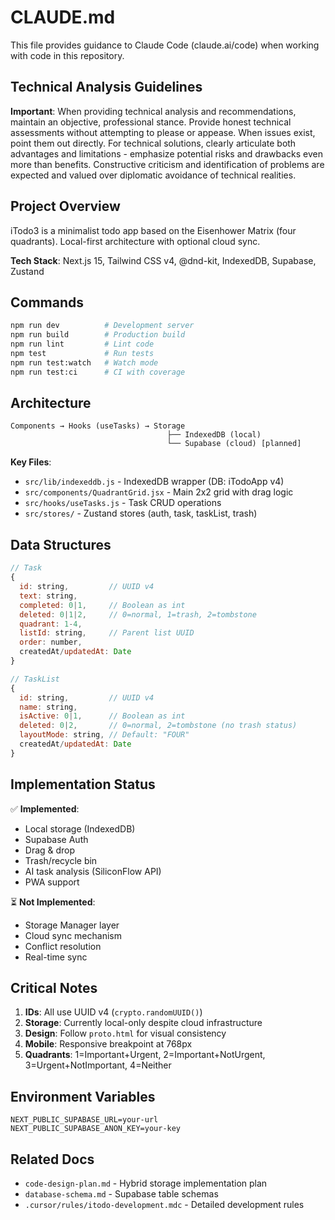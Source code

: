# CLAUDE.md

This file provides guidance to Claude Code (claude.ai/code) when working with code in this repository.

## Technical Analysis Guidelines

**Important**: When providing technical analysis and recommendations, maintain an objective, professional stance. Provide honest technical assessments without attempting to please or appease. When issues exist, point them out directly. For technical solutions, clearly articulate both advantages and limitations - emphasize potential risks and drawbacks even more than benefits. Constructive criticism and identification of problems are expected and valued over diplomatic avoidance of technical realities.

## Project Overview

iTodo3 is a minimalist todo app based on the Eisenhower Matrix (four quadrants). Local-first architecture with optional cloud sync.

**Tech Stack**: Next.js 15, Tailwind CSS v4, @dnd-kit, IndexedDB, Supabase, Zustand

## Commands

```bash
npm run dev          # Development server
npm run build        # Production build  
npm run lint         # Lint code
npm test             # Run tests
npm run test:watch   # Watch mode
npm run test:ci      # CI with coverage
```

## Architecture

```
Components → Hooks (useTasks) → Storage
                                   ├── IndexedDB (local)
                                   └── Supabase (cloud) [planned]
```

**Key Files**:
- `src/lib/indexeddb.js` - IndexedDB wrapper (DB: iTodoApp v4)
- `src/components/QuadrantGrid.jsx` - Main 2x2 grid with drag logic
- `src/hooks/useTasks.js` - Task CRUD operations
- `src/stores/` - Zustand stores (auth, task, taskList, trash)

## Data Structures

```javascript
// Task
{
  id: string,         // UUID v4
  text: string,       
  completed: 0|1,     // Boolean as int
  deleted: 0|1|2,     // 0=normal, 1=trash, 2=tombstone
  quadrant: 1-4,      
  listId: string,     // Parent list UUID
  order: number,
  createdAt/updatedAt: Date
}

// TaskList  
{
  id: string,         // UUID v4
  name: string,
  isActive: 0|1,      // Boolean as int
  deleted: 0|2,       // 0=normal, 2=tombstone (no trash status)
  layoutMode: string, // Default: "FOUR"
  createdAt/updatedAt: Date
}
```

## Implementation Status

✅ **Implemented**:
- Local storage (IndexedDB)
- Supabase Auth
- Drag & drop
- Trash/recycle bin
- AI task analysis (SiliconFlow API)
- PWA support

⏳ **Not Implemented**:
- Storage Manager layer
- Cloud sync mechanism
- Conflict resolution
- Real-time sync

## Critical Notes

1. **IDs**: All use UUID v4 (`crypto.randomUUID()`)
2. **Storage**: Currently local-only despite cloud infrastructure
3. **Design**: Follow `proto.html` for visual consistency
4. **Mobile**: Responsive breakpoint at 768px
5. **Quadrants**: 1=Important+Urgent, 2=Important+NotUrgent, 3=Urgent+NotImportant, 4=Neither

## Environment Variables

```env
NEXT_PUBLIC_SUPABASE_URL=your-url
NEXT_PUBLIC_SUPABASE_ANON_KEY=your-key
```

## Related Docs

- `code-design-plan.md` - Hybrid storage implementation plan
- `database-schema.md` - Supabase table schemas
- `.cursor/rules/itodo-development.mdc` - Detailed development rules